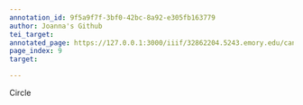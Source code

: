 ```yaml
---
annotation_id: 9f5a9f7f-3bf0-42bc-8a92-e305fb163779
author: Joanna's Github
tei_target: 
annotated_page: https://127.0.0.1:3000/iiif/32862204.5243.emory.edu/canvas/32862204.5243.emory.edu$9
page_index: 9
target: 

---
```

<p>Circle</p>